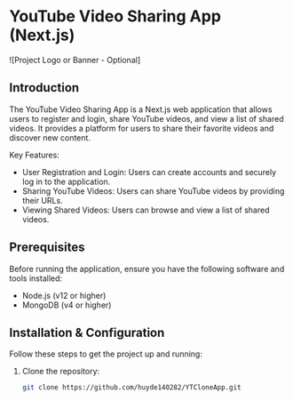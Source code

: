 # YouTube Video Sharing App (Next.js)

![Project Logo or Banner - Optional]

## Introduction

The YouTube Video Sharing App is a Next.js web application that allows users to register and login, share YouTube videos, and view a list of shared videos. It provides a platform for users to share their favorite videos and discover new content.

Key Features:

- User Registration and Login: Users can create accounts and securely log in to the application.
- Sharing YouTube Videos: Users can share YouTube videos by providing their URLs.
- Viewing Shared Videos: Users can browse and view a list of shared videos.

## Prerequisites

Before running the application, ensure you have the following software and tools installed:

- Node.js (v12 or higher)
- MongoDB (v4 or higher)

## Installation & Configuration

Follow these steps to get the project up and running:

1. Clone the repository:

   ```bash
   git clone https://github.com/huyde140282/YTCloneApp.git
   ```
